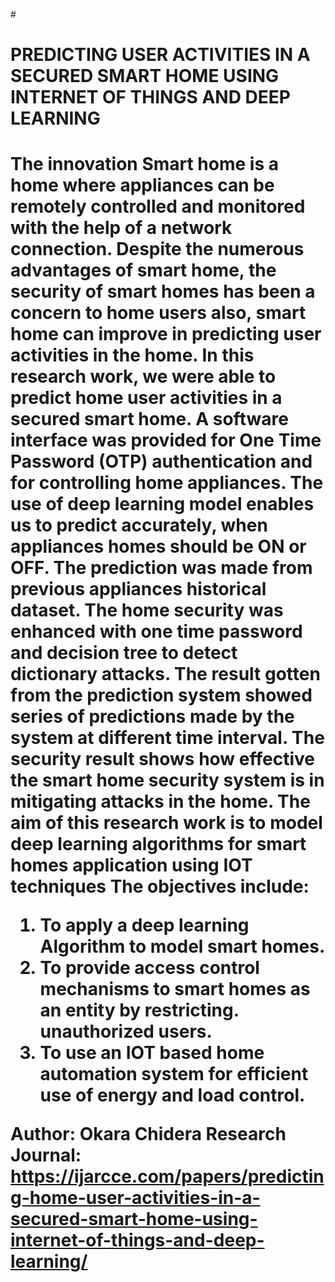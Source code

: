 
#<h1>PREDICTING USER ACTIVITIES IN A SECURED SMART HOME USING INTERNET OF THINGS AND DEEP LEARNING<h1>

The innovation Smart home is a home where appliances can be remotely controlled and monitored with the help of a network connection. Despite the numerous advantages of smart home, the security of smart homes has been a concern to home users also, smart home can improve in predicting user activities in the home. In this research work, we were able to predict home user activities in a secured smart home. A software interface was provided for One Time Password (OTP) authentication and for controlling home appliances. The use of deep learning model enables us to predict accurately, when appliances homes should be ON or OFF. The prediction was made from previous appliances historical dataset. The home security was enhanced with one time password and decision tree to detect dictionary attacks. The result gotten from the prediction system showed series of predictions made by the system at different time interval. The security result shows how effective the smart home security system is in mitigating attacks in the home. The aim of this research work is to model deep learning algorithms for smart homes application using IOT techniques The objectives include:
1. To apply a deep learning Algorithm to model smart homes.
2. To provide access control mechanisms to smart homes as an entity by restricting. unauthorized users.
3. To use an IOT based home automation system for efficient use of energy and load control.



Author: Okara Chidera
Research Journal: https://ijarcce.com/papers/predicting-home-user-activities-in-a-secured-smart-home-using-internet-of-things-and-deep-learning/
